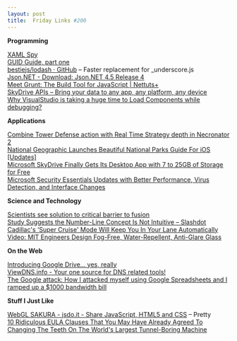 ```yaml
---
layout: post
title:  Friday Links #200
---
```

**Programming**

[XAML Spy](http://xamlspy.com/)   
[GUID Guide, part one](http://blogs.msdn.com/b/ericlippert/archive/2012/04/24/guid-guide-part-one.aspx)   
[bestiejs/lodash · GitHub](https://github.com/bestiejs/lodash) – Faster replacement for _underscore.js   
[Json.NET - Download: Json.NET 4.5 Release 4](https://json.codeplex.com/releases/view/86584)   
[Meet Grunt: The Build Tool for JavaScript | Nettuts+](http://net.tutsplus.com/tutorials/javascript-ajax/meeting-grunt-the-build-tool-for-javascript/)   
[SkyDrive APIs – Bring your data to any app, any platform, any device](http://windowsteamblog.com/windows_live/b/windowslive/archive/2012/04/25/skydrive-apis-bring-your-data-to-any-app-any-platform-any-device.aspx)   
[Why VisualStudio is taking a huge time to Load Components while debugging?](http://www.kunal-chowdhury.com/2012/04/why-visualstudio-is-taking-huge-time-to.html)

**Applications**

[Combine Tower Defense action with Real Time Strategy depth in Necronator 2](http://www.freewaregenius.com/2012/04/27/combine-tower-defense-action-with-real-time-strategy-depth-in-necronator-2/)   
[National Geographic Launches Beautiful National Parks Guide For iOS [Updates]](http://www.makeuseof.com/tag/national-geographic-launches-beautiful-national-parks-guide-ios-updates/)   
[Microsoft SkyDrive Finally Gets Its Desktop App with 7 to 25GB of Storage for Free](http://www.techsupportalert.com/cdn/microsoft-skydrive-finally-gets-its-desktop-app.htm)   
[Microsoft Security Essentials Updates with Better Performance, Virus Detection, and Interface Changes](http://lifehacker.com/5905001/microsoft-security-essentials-updates-with-better-performance-virus-detection-and-interface-changes)

**Science and Technology**

[Scientists see solution to critical barrier to fusion](http://www.sciencedaily.com/releases/2012/04/120423143128.htm)   
[Study Suggests the Number-Line Concept Is Not Intuitive – Slashdot](http://science.slashdot.org/story/12/04/25/2357257/study-suggests-the-number-line-concept-is-not-intuitive)   
[Cadillac's ‘Super Cruise' Mode Will Keep You In Your Lane Automatically](http://www.popsci.com/cars/article/2012-04/cadillac%E2%80%99s-%E2%80%98super-cruise%E2%80%99-will-make-luxury-cars-even-more-luxurious)   
[Video: MIT Engineers Design Fog-Free, Water-Repellent, Anti-Glare Glass](http://www.popsci.com/technology/article/2012-04/mit-engineers-design-fog-free-water-repellent-and-no-glare-nano-glass)

**On the Web**

[Introducing Google Drive... yes, really](http://googleblog.blogspot.com/2012/04/introducing-google-drive-yes-really.html)   
[ViewDNS.info - Your one source for DNS related tools!](http://viewdns.info/)   
[The Google attack: How I attacked myself using Google Spreadsheets and I ramped up a $1000 bandwidth bill ](http://www.behind-the-enemy-lines.com/2012/04/google-attack-how-i-self-attacked.html)

**Stuff I Just Like**

[WebGL SAKURA - jsdo.it - Share JavaScript, HTML5 and CSS](http://jsdo.it/c5h12/dhSg/fullscreen) – Pretty   
[10 Ridiculous EULA Clauses That You May Have Already Agreed To](http://www.makeuseof.com/tag/10-ridiculous-eula-clauses-agreed/)   
[Changing The Teeth On The World's Largest Tunnel-Boring Machine](http://www.popsci.com/technology/article/2012-04/drill-dentists)
